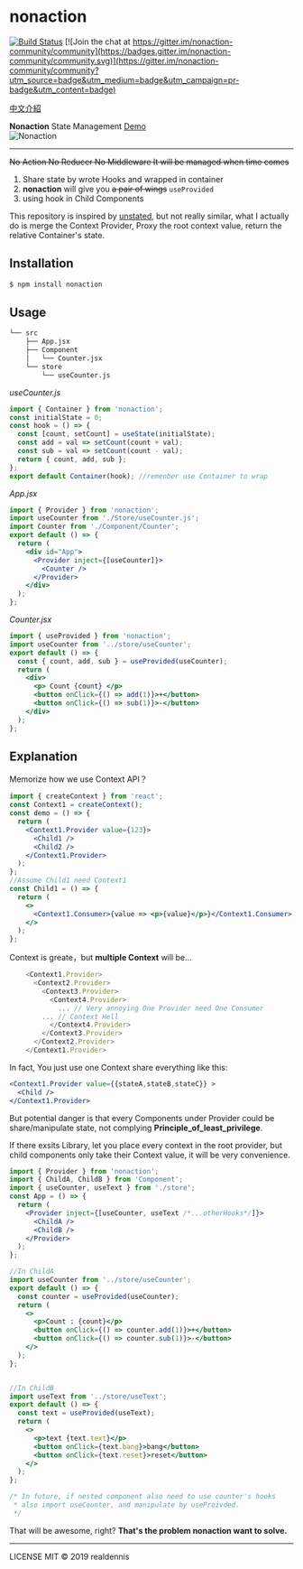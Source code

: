 # nonaction

[![Build Status](https://travis-ci.org/realdennis/nonaction.svg?branch=master)](https://travis-ci.org/realdennis/nonaction)
[![Join the chat at https://gitter.im/nonaction-community/community](https://badges.gitter.im/nonaction-community/community.svg)](https://gitter.im/nonaction-community/community?utm_source=badge&utm_medium=badge&utm_campaign=pr-badge&utm_content=badge)


[中文介紹](https://github.com/realdennis/nonaction/blob/master/Chinese.md)

**Nonaction** State Management [Demo](https://codesandbox.io/s/03q5n1vp0)
<br/>
![Nonaction](https://i.imgur.com/G5iN0D2.png)

---

~~No Action No Reducer No Middleware It will be managed when time comes~~

1.  Share state by wrote Hooks and wrapped in container
2.  **nonaction** will give you ~~a pair of wings~~ `useProvided`
3.  using hook in Child Components

This repository is inspired by [unstated](https://github.com/jamiebuilds/unstated), but not really similar, what I actually do is merge the Context Provider, Proxy the root context value, return the relative Container's state.

## Installation

```sh
$ npm install nonaction
```

## Usage

```sh
└── src
    ├── App.jsx
    ├── Component
    │   └── Counter.jsx
    └── store
        └── useCounter.js
```

_useCounter.js_

```javascript
import { Container } from 'nonaction';
const initialState = 0;
const hook = () => {
  const [count, setCount] = useState(initialState);
  const add = val => setCount(count + val);
  const sub = val => setCount(count - val);
  return { count, add, sub };
};
export default Container(hook); //remenber use Container to wrap
```

_App.jsx_

```jsx
import { Provider } from 'nonaction';
import useCounter from './Store/useCounter.js';
import Counter from './Component/Counter';
export default () => {
  return (
    <div id="App">
      <Provider inject={[useCounter]}>
        <Counter />
      </Provider>
    </div>
  );
};
```

_Counter.jsx_

```jsx
import { useProvided } from 'nonaction';
import useCounter from '../store/useCounter';
export default () => {
  const { count, add, sub } = useProvided(useCounter);
  return (
    <div>
      <p> Count {count} </p>
      <button onClick={() => add(1)}>+</button>
      <button onClick={() => sub(1)}>-</button>
    </div>
  );
};
```

## Explanation

Memorize how we use Context API？

```jsx
import { createContext } from 'react';
const Context1 = createContext();
const demo = () => {
  return (
    <Context1.Provider value={123}>
      <Child1 />
      <Child2 />
    </Context1.Provider>
  );
};
//Assume Child1 need Context1
const Child1 = () => {
  return (
    <>
      <Context1.Consumer>{value => <p>{value}</p>}</Context1.Consumer>
    </>
  );
};
```

Context is greate，but **multiple Context** will be...

```javascript
    <Context1.Provider>
      <Context2.Provider>
        <Context3.Provider>
          <Context4.Provider>
            ... // Very annoying One Provider need One Consumer 
	    ... // Context Hell
          </Context4.Provider>
        </Context3.Provider>
      </Context2.Provider>
    </Context1.Provider>
```

In fact, You just use one Context share everything like this:

```jsx
<Context1.Provider value={{stateA,stateB,stateC}} >
  <Child />
</Context1.Provider>
```

But potential danger is that every Components under Provider could be share/manipulate state, not complying **Principle_of_least_privilege**.

If there exsits Library, let you place every context in the root provider, but child components only take their Context value, it will be very convenience.

```jsx
import { Provider } from 'nonaction';
import { ChildA, ChildB } from 'Component';
import { useCounter, useText } from './store';
const App = () => {
  return (
    <Provider inject={[useCounter, useText /*...otherHooks*/]}>
      <ChildA />
      <ChildB />
    </Provider>
  );
};

//In ChildA
import useCounter from '../store/useCounter';
export default () => {
  const counter = useProvided(useCounter);
  return (
    <>
      <p>Count : {count}</p>
      <button onClick={() => counter.add(1)}>+</button>
      <button onClick={() => counter.sub(1)}>-</button>
    </>
  );
};


//In ChildB
import useText from '../store/useText';
export default () => {
  const text = useProvided(useText);
  return (
    <>
      <p>text {text.text}</p>
      <button onClick={text.bang}>bang</button>
      <button onClick={text.reset}>reset</button>
    </>
  );
};

/* In future, if nested component also need to use counter's hooks
 * also import useCounter, and manipulate by useProivded.
 */

```

That will be awesome, right?
**That's the problem nonaction want to solve.**

---

LICENSE MIT © 2019 realdennis
